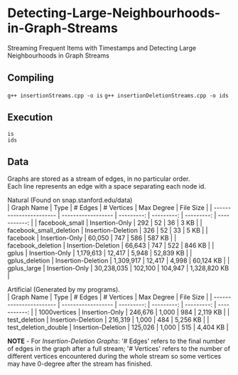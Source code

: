 # Detecting-Large-Neighbourhoods-in-Graph-Streams
Streaming Frequent Items with Timestamps and Detecting Large Neighbourhoods in Graph Streams

## Compiling
`g++ insertionStreams.cpp -o is`
`g++ insertionDeletionStreams.cpp -o ids`  

## Execution
`is`  
`ids`

## Data
Graphs are stored as a stream of edges, in no particular order.  
Each line represents an edge with a space separating each node id.

Natural (Found on snap.stanford.edu/data)  
| Graph Name              | Type               | # Edges    | # Vertices | Max Degree | File Size    |
| ----------------------- | ------------------ | ---------: | ---------: | ---------: | -----------: |
| facebook_small          | Insertion-Only     | 292        | 52         | 36         | 3 KB         |
| facebook_small_deletion | Insertion-Deletion | 326        | 52         | 33         | 5 KB         |
| facebook                | Insertion-Only     | 60,050     | 747        | 586        | 587 KB       |
| facebook_deletion       | Insertion-Deletion | 66,643     | 747        | 522        | 846 KB       |
| gplus                   | Insertion-Only     | 1,179,613  | 12,417     | 5,948      | 52,839 KB    |
| gplus_deletion          | Insertion-Deletion | 1,309,917  | 12,417     | 4,998      | 60,124 KB    |
| gplus_large             | Insertion-Only     | 30,238,035 | 102,100    | 104,947    | 1,328,820 KB |


Artificial (Generated by my programs).  
| Graph Name              | Type               | # Edges    | # Vertices | Max Degree | File Size    |
| ----------------------- | ------------------ | ---------: | ---------: | ---------: | -----------: |
| 1000vertices            | Insertion-Only     | 246,676    | 1,000      | 984        | 2,119 KB     |
| test_deletion           | Insertion-Deletion | 216,319    | 1,000      | 484        | 5,256 KB     |
| test_deletion_double    | Insertion-Deletion | 125,026    | 1,000      | 515        | 4,404 KB     |

**NOTE** - For *Insertion-Deletion Graphs*: '# Edges' refers to the final number of edges in the graph after a full stream; '# Vertices' refers to the number of different vertices encountered during the whole stream so some vertices may have 0-degree after the stream has finished.
